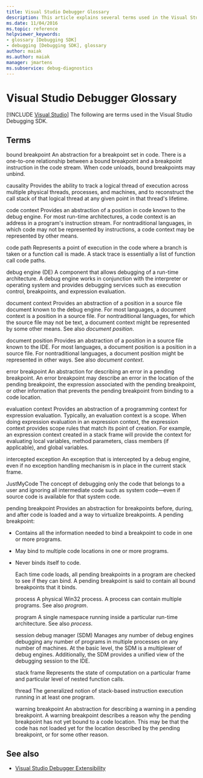 ```yaml
---
title: Visual Studio Debugger Glossary
description: This article explains several terms used in the Visual Studio Debugging SDK, such as bound breakpoint, causality, and code context.
ms.date: 11/04/2016
ms.topic: reference
helpviewer_keywords:
- glossary [Debugging SDK]
- debugging [Debugging SDK], glossary
author: maiak
ms.author: maiak
manager: jmartens
ms.subservice: debug-diagnostics
---
```

# Visual Studio Debugger Glossary

 [!INCLUDE [Visual Studio](~/includes/applies-to-version/vs-windows-only.md)]
The following are terms used in the Visual Studio Debugging SDK.

## Terms
 bound breakpoint
 An abstraction for a breakpoint set in code. There is a one-to-one relationship between a bound breakpoint and a breakpoint instruction in the code stream. When code unloads, bound breakpoints may unbind.

 causality
 Provides the ability to track a logical thread of execution across multiple physical threads, processes, and machines, and to reconstruct the call stack of that logical thread at any given point in that thread's lifetime.

 code context
 Provides an abstraction of a position in code known to the debug engine. For most run-time architectures, a code context is an address in a program's instruction stream. For nontraditional languages, in which code may not be represented by instructions, a code context may be represented by other means.

 code path
 Represents a point of execution in the code where a branch is taken or a function call is made. A stack trace is essentially a list of function call code paths.

 debug engine (DE)
 A component that allows debugging of a run-time architecture. A debug engine works in conjunction with the interpreter or operating system and provides debugging services such as execution control, breakpoints, and expression evaluation.

 document context
 Provides an abstraction of a position in a source file document known to the debug engine. For most languages, a document context is a position in a source file. For nontraditional languages, for which the source file may not be text, a document context might be represented by some other means. See also *document position*.

 document position
 Provides an abstraction of a position in a source file known to the IDE. For most languages, a document position is a position in a source file. For nontraditional languages, a document position might be represented in other ways. See also *document context*.

 error breakpoint
 An abstraction for describing an error in a pending breakpoint. An error breakpoint may describe an error in the location of the pending breakpoint, the expression associated with the pending breakpoint, or other information that prevents the pending breakpoint from binding to a code location.

 evaluation context
 Provides an abstraction of a programming context for expression evaluation. Typically, an evaluation context is a scope. When doing expression evaluation in an expression context, the expression context provides scope rules that match its point of creation. For example, an expression context created in a stack frame will provide the context for evaluating local variables, method parameters, class members (if applicable), and global variables.

 intercepted exception
 An exception that is intercepted by a debug engine, even if no exception handling mechanism is in place in the current stack frame.

 JustMyCode
 The concept of debugging only the code that belongs to a user and ignoring all intermediate code such as system code—even if source code is available for that system code.

 pending breakpoint
 Provides an abstraction for breakpoints before, during, and after code is loaded and a way to virtualize breakpoints. A pending breakpoint:

- Contains all the information needed to bind a breakpoint to code in one or more programs.

- May bind to multiple code locations in one or more programs.

- Never binds itself to code.

  Each time code loads, all pending breakpoints in a program are checked to see if they can bind. A pending breakpoint is said to contain all bound breakpoints that it binds.

  process
  A physical Win32 process. A process can contain multiple programs. See also *program*.

  program
  A single namespace running inside a particular run-time architecture. See also *process*.

  session debug manager (SDM)
  Manages any number of debug engines debugging any number of programs in multiple processes on any number of machines. At the basic level, the SDM is a multiplexer of debug engines. Additionally, the SDM provides a unified view of the debugging session to the IDE.

  stack frame
  Represents the state of computation on a particular frame and particular level of nested function calls.

  thread
  The generalized notion of stack-based instruction execution running in at least one program.

  warning breakpoint
  An abstraction for describing a warning in a pending breakpoint. A warning breakpoint describes a reason why the pending breakpoint has not yet bound to a code location. This may be that the code has not loaded yet for the location described by the pending breakpoint, or for some other reason.

## See also
- [Visual Studio Debugger Extensibility](../../../extensibility/debugger/visual-studio-debugger-extensibility.md)
